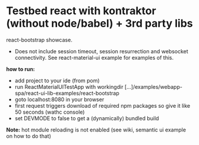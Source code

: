 # Testbed react with kontraktor (without node/babel) + 3rd party libs

react-bootstrap showcase. 

* Does not include session timeout, session resurrection and 
websocket connectivity. See react-material-ui example for examples of this.

**how to run:**

* add project to your ide (from pom)
* run ReactMaterialUITestApp with workingdir [...]/examples/webapp-spa/react-ui-lib-examples/react-bootstrap
* goto localhost:8080 in your browser
* first request triggers download of required npm packages so give it like 50 seconds (wathc console)
* set DEVMODE to false to get a (dynamically) bundled build

**Note:** hot module reloading is not enabled (see wiki, semantic ui example on how to do that)
